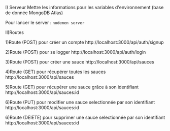 I) Serveur
Mettre  les informations pour les variables d'environnement (base de donnée MongoDB Atlas)

Pour lancer le server : `nodemen server`

II)Routes

1)Route (POST) pour créer un compte
http://localhost:3000/api/auth/signup

2)Route (POST) pour se logger
http://localhost:3000/api/auth/login

3)Route (POST) pour créer une sauce
http://localhost:3000/api/sauces

4)Route (GET) pour récupérer toutes les sauces
http://localhost:3000/api/sauces

5)Route (GET) pour récupérer une sauce grâce à son identifiant
http://localhost:3000/api/sauces:id

6)Route (PUT) pour modifier une sauce selectionnée par son identifiant
http://localhost:3000/api/sauces:id

6)Route (DElETE) pour supprimer une sauce selectionnée par son identifiant
http://localhost:3000/api/sauces:id
